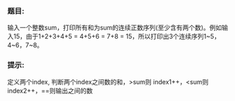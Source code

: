 ### 题目:<br>
输入一个整数sum，打印所有和为sum的连续正数序列(至少含有两个数)。例如输入15，由于1+2+3+4+5 = 4+5+6 = 7+8 = 15，所以打印出3个连续序列1~5，4~6，7~8。<br>


### 提示:<br>
定义两个index, 判断两个index之间数的和，\>sum则 index1++，\<sum则index2++，==则输出之间的数


